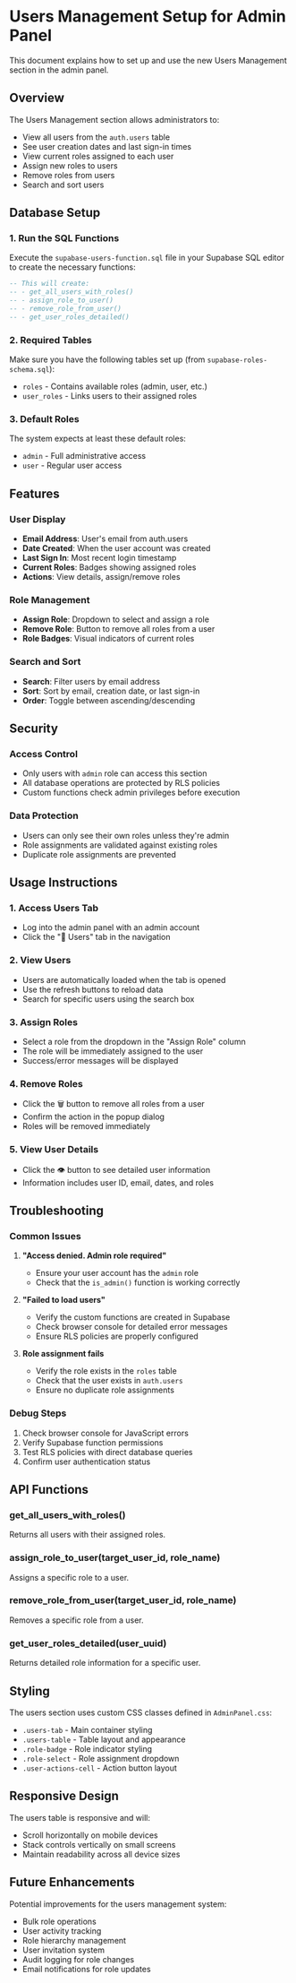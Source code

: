 # Users Management Setup for Admin Panel

This document explains how to set up and use the new Users Management section in the admin panel.

## Overview

The Users Management section allows administrators to:
- View all users from the `auth.users` table
- See user creation dates and last sign-in times
- View current roles assigned to each user
- Assign new roles to users
- Remove roles from users
- Search and sort users

## Database Setup

### 1. Run the SQL Functions

Execute the `supabase-users-function.sql` file in your Supabase SQL editor to create the necessary functions:

```sql
-- This will create:
-- - get_all_users_with_roles()
-- - assign_role_to_user()
-- - remove_role_from_user()
-- - get_user_roles_detailed()
```

### 2. Required Tables

Make sure you have the following tables set up (from `supabase-roles-schema.sql`):

- `roles` - Contains available roles (admin, user, etc.)
- `user_roles` - Links users to their assigned roles

### 3. Default Roles

The system expects at least these default roles:
- `admin` - Full administrative access
- `user` - Regular user access

## Features

### User Display
- **Email Address**: User's email from auth.users
- **Date Created**: When the user account was created
- **Last Sign In**: Most recent login timestamp
- **Current Roles**: Badges showing assigned roles
- **Actions**: View details, assign/remove roles

### Role Management
- **Assign Role**: Dropdown to select and assign a role
- **Remove Role**: Button to remove all roles from a user
- **Role Badges**: Visual indicators of current roles

### Search and Sort
- **Search**: Filter users by email address
- **Sort**: Sort by email, creation date, or last sign-in
- **Order**: Toggle between ascending/descending

## Security

### Access Control
- Only users with `admin` role can access this section
- All database operations are protected by RLS policies
- Custom functions check admin privileges before execution

### Data Protection
- Users can only see their own roles unless they're admin
- Role assignments are validated against existing roles
- Duplicate role assignments are prevented

## Usage Instructions

### 1. Access Users Tab
- Log into the admin panel with an admin account
- Click the "👥 Users" tab in the navigation

### 2. View Users
- Users are automatically loaded when the tab is opened
- Use the refresh buttons to reload data
- Search for specific users using the search box

### 3. Assign Roles
- Select a role from the dropdown in the "Assign Role" column
- The role will be immediately assigned to the user
- Success/error messages will be displayed

### 4. Remove Roles
- Click the 🗑️ button to remove all roles from a user
- Confirm the action in the popup dialog
- Roles will be removed immediately

### 5. View User Details
- Click the 👁️ button to see detailed user information
- Information includes user ID, email, dates, and roles

## Troubleshooting

### Common Issues

1. **"Access denied. Admin role required"**
   - Ensure your user account has the `admin` role
   - Check that the `is_admin()` function is working correctly

2. **"Failed to load users"**
   - Verify the custom functions are created in Supabase
   - Check browser console for detailed error messages
   - Ensure RLS policies are properly configured

3. **Role assignment fails**
   - Verify the role exists in the `roles` table
   - Check that the user exists in `auth.users`
   - Ensure no duplicate role assignments

### Debug Steps

1. Check browser console for JavaScript errors
2. Verify Supabase function permissions
3. Test RLS policies with direct database queries
4. Confirm user authentication status

## API Functions

### get_all_users_with_roles()
Returns all users with their assigned roles.

### assign_role_to_user(target_user_id, role_name)
Assigns a specific role to a user.

### remove_role_from_user(target_user_id, role_name)
Removes a specific role from a user.

### get_user_roles_detailed(user_uuid)
Returns detailed role information for a specific user.

## Styling

The users section uses custom CSS classes defined in `AdminPanel.css`:
- `.users-tab` - Main container styling
- `.users-table` - Table layout and appearance
- `.role-badge` - Role indicator styling
- `.role-select` - Role assignment dropdown
- `.user-actions-cell` - Action button layout

## Responsive Design

The users table is responsive and will:
- Scroll horizontally on mobile devices
- Stack controls vertically on small screens
- Maintain readability across all device sizes

## Future Enhancements

Potential improvements for the users management system:
- Bulk role operations
- User activity tracking
- Role hierarchy management
- User invitation system
- Audit logging for role changes
- Email notifications for role updates
